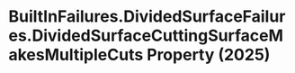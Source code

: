 # BuiltInFailures.DividedSurfaceFailures.DividedSurfaceCuttingSurfaceMakesMultipleCuts Property (2025)

﻿
